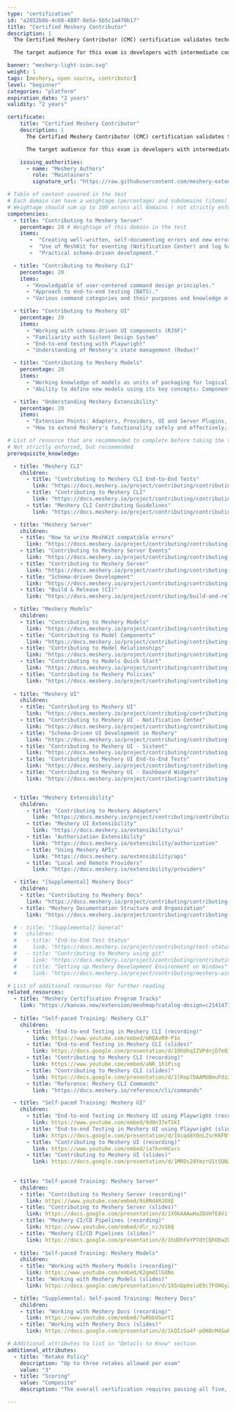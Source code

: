 ```yaml
---
type: "certification"
id: "a2852b8b-4c68-4897-8e5a-5b5c1a470b17"
title: "Certified Meshery Contributor"
description: |
  The Certified Meshery Contributor (CMC) certification validates technical proficiency in contributing to the Meshery open source project through written, performance-based assessments. The certification consists of five distinct exams, each dedicated to one of Meshery's major architectural domains: Meshery Server, Meshery CLI, Meshery UI, Meshery Models, and Meshery Extensibility. 

  The target audience for this exam is developers with intermediate coding skills with Go, React, and OpenAPI schemas, who have experience contributing to Meshery's codebase. This certification validates an individual's ability to contribute meaningfully to project development, including code implementation, testing, integration, and optimization.

banner: "meshery-light-icon.svg"
weight: 1
tags: [meshery, open source, contributor]
level: "beginner"
categories: "platform"
expiration_date: "2 years"
validity: "2 years"

certificate:
    title: "Certified Meshery Contributor"
    description: |
      The Certified Meshery Contributor (CMC) certification validates technical proficiency in contributing to the Meshery open source project through written, performance-based assessments. The certification consists of five distinct exams, each dedicated to one of Meshery's major architectural domains: Meshery Server, Meshery CLI, Meshery UI, Meshery Models, and Meshery Extensibility. 

      The target audience for this exam is developers with intermediate coding skills with Go, React, and OpenAPI schemas, who have experience contributing to Meshery's codebase. This certification validates an individual's ability to contribute meaningfully to project development, including code implementation, testing, integration, and optimization.

    issuing_authorities:
      - name: "Meshery Authors"
        role: "Maintainers"
        signature_url: "https://raw.githubusercontent.com/meshery-extensions/meshery-academy/6843c0074f73932274864aa68773ab605fd69ef3/static/c5ada327-8a58-4c8a-b9fa-51b95696488c/images/meshery-authors.svg"

# Table of content covered in the test
# Each domain can have a weightage (percentage) and subdomains (items)
# Weightage should sum up to 100 across all domains ( not strictly enforced, but recommended )
competencies:
  - title: "Contributing to Meshery Server"
    percentage: 20 # Weightage of this domain in the test
    items: 
       -  "Creating well-written, self-documenting errors and new error codes."
       -  "Use of MeshKit for eventing (Notification Center) and log handling."
       -  "Practical schema-driven development."

  - title: "Contributing to Meshery CLI"
    percentage: 20
    items:
      - "Knowledgable of user-centered command design principles."
      - "Approach to end-to-end testing (BATS)."
      - "Various command categories and their purposes and knowledge of Cobra (Go)."

  - title: "Contributing to Meshery UI"
    percentage: 20
    items:
      - "Working with schema-driven UI components (RJSF)"
      - "Familiarity with Sistent Design System"
      - "End-to-end testing with Playwright"
      - "Understanding of Meshery's state management (Redux)"

  - title: "Contributing to Meshery Models"
    percentage: 20
    items:
      - "Working knowledge of models as units of packaging for logical objects that defines the structure and behavior of elements under management."
      - "Ability to define new models using its key concepts: Components, Relationships, and Connections."

  - title: "Understanding Meshery Extensibility"
    percentage: 20
    items:
      - "Extension Points: Adapters, Providers, UI and Server Plugins, and APIs."
      - "How to extend Meshery's functionality safely and effectively; best practices and patterns for building and maintaining extensions."

# List of resource that are recommended to complete before taking the test
# Not strictly enforced, but recommended
prerequisite_knowledge:

  - title: "Meshery CLI"
    children:
      - title: "Contributing to Meshery CLI End-to-End Tests"
        link: "https://docs.meshery.io/project/contributing/contributing-cli-tests"
      - title: "Contributing to Meshery CLI"
        link: "https://docs.meshery.io/project/contributing/contributing-cli"
      - title: "Meshery CLI Contributing Guidelines"
        link: "https://docs.meshery.io/project/contributing/contributing-cli-guide"

  - title: "Meshery Server"
    children:
    - title: "How to write MeshKit compatible errors"
      link: "https://docs.meshery.io/project/contributing/contributing-error"
    - title: "Contributing to Meshery Server Events"
      link: "https://docs.meshery.io/project/contributing/contributing-server-events"
    - title: "Contributing to Meshery Server"
      link: "https://docs.meshery.io/project/contributing/contributing-server"
    - title: "Schema-driven Development"
      link: "https://docs.meshery.io/project/contributing/contributing-schemas"
    - title: "Build & Release (CI)"
      link: "https://docs.meshery.io/project/contributing/build-and-release"

  - title: "Meshery Models"
    children:
    - title: "Contributing to Meshery Models"
      link: "https://docs.meshery.io/project/contributing/contributing-models"
    - title: "Contributing to Model Components"
      link: "https://docs.meshery.io/project/contributing/contributing-components"
    - title: "Contributing to Model Relationships"
      link: "https://docs.meshery.io/project/contributing/contributing-relationships"
    - title: "Contributing to Models Quick Start"
      link: "https://docs.meshery.io/project/contributing/contributing-models-quick-start"
    - title: "Contributing to Meshery Policies"
      link: "https://docs.meshery.io/project/contributing/contributing-policies"
  
  - title: "Meshery UI"
    children:
    - title: "Contributing to Meshery UI"
      link: "https://docs.meshery.io/project/contributing/contributing-ui"
    - title: "Contributing to Meshery UI - Notification Center"
      link: "https://docs.meshery.io/project/contributing/contributing-ui-notification-center"
    - title: "Schema-Driven UI Development in Meshery"
      link: "https://docs.meshery.io/project/contributing/contributing-ui-schemas"
    - title: "Contributing to Meshery UI - Sistent"
      link: "https://docs.meshery.io/project/contributing/contributing-ui-sistent"
    - title: "Contributing to Meshery UI End-to-End Tests"
      link: "https://docs.meshery.io/project/contributing/contributing-ui-tests"
    - title: "Contributing to Meshery UI - Dashboard Widgets"
      link: "https://docs.meshery.io/project/contributing/contributing-ui-widgets"


  - title: "Meshery Extensibility"
    children:
      - title: "Contributing to Meshery Adapters"
        link: "https://docs.meshery.io/project/contributing/contributing-adapters"
      - title: "Meshery UI Extensibility"
        link: "https://docs.meshery.io/extensibility/ui"
      - title: "Authorization Extensibility"
        link: "https://docs.meshery.io/extensibility/authorization"
      - title: "Using Meshery APIs"
        link: "https://docs.meshery.io/extensibility/api"
      - title: "Local and Remote Providers"
        link: "https://docs.meshery.io/extensibility/providers"

  - title: "[Supplemental] Meshery Docs"
    children:
    - title: "Contributing to Meshery Docs"
      link: "https://docs.meshery.io/project/contributing/contributing-docs"
    - title: "Meshery Documentation Structure and Organization"
      link: "https://docs.meshery.io/project/contributing/contributing-docs-structure"

  # - title: "[Supplemental] General"
  #   children:
  #   - title: "End-to-End Test Status"
  #     link: "https://docs.meshery.io/project/contributing/test-status"
  #   - title: "Contributing to Meshery using git"
  #     link: "https://docs.meshery.io/project/contributing/contributing-gitflow"
  #   - title: "Setting up Meshery Development Environment on Windows"
  #     link: "https://docs.meshery.io/project/contributing/meshery-windows"

# List of additional resources for further reading 
related_resources:
  - title: "Meshery Certification Program Tracks"
    link: "https://kanvas.new/extension/meshmap?catalog-design=c2141477-379b-432e-b47e-1c89600235a5"
    
  - title: "Self-paced Training: Meshery CLI"
    children:
      - title: "End-to-end Testing in Meshery CLI (recording)"
        link: https://www.youtube.com/embed/mRQAvR9-P1o
      - title: "End-to-end Testing in Meshery CLI (slides)"
        link: https://docs.google.com/presentation/d/1OhUhqIZVPdnjD7eO1ppeXVvTa-P2lIcdCXHncTOX_XE/edit?usp=sharing
      - title: "Contributing to Meshery CLI (recording)"
        link: https://www.youtube.com/embed/aNR_1h1Pisg
      - title: "Contributing to Meshery CLI (slides)"
        link: https://docs.google.com/presentation/d/1lRop7DAAMUBmuFdzZK25LdQrkLG08eVsXEaDrauP3S8/edit?usp=sharing
      - title: "Reference: Meshery CLI Commands"
        link: "https://docs.meshery.io/reference/cli/commands"

  - title: "Self-paced Training: Meshery UI"
    children:
      - title: "End-to-end Testing in Meshery UI using Playwright (recording)"
        link: https://www.youtube.com/embed/9d0n37eTSkI
      - title: "End-to-end Testing in Meshery UI using Playwright (slides)"
        link: https://docs.google.com/presentation/d/1Vcq48Y0nLZsrKKFNYBJ5fm9bIcb2m6ZnYxq2azn6nlM/edit?slide=id.g35936fe4c88_0_0#slide=id.g35936fe4c88_0_0
      - title: "Contributing to Meshery UI (recording)"
        link: https://www.youtube.com/embed/ia7kvnHCurs
      - title: "Contributing to Meshery UI (slides)"
        link: https://docs.google.com/presentation/d/1MRDs28YmzrO1t5QNz7WTp50ukCz6fB2p3awZz63HJmA/edit?slide=id.g34811bf5022_0_3#slide=id.g34811bf5022_0_3
  
  
  - title: "Self-paced Training: Meshery Server"
    children:
    - title: "Contributing to Meshery Server (recording)"
      link: https://www.youtube.com/embed/9iRRd4RJOXE
    - title: "Contributing to Meshery Server (slides)"
      link: https://docs.google.com/presentation/d/1X0kAAAwHaZ6VHfE8VifWSW5nOdid7GC9L0zcZFP9dac/edit?slide=id.g34811bf5022_0_3#slide=id.g34811bf5022_0_3
    - title: "Meshery CI/CD Pipelines (recording)"
      link: https://www.youtube.com/embed/dlr_nzJV16Q
    - title: "Meshery CI/CD Pipelines (slides)"
      link: https://docs.google.com/presentation/d/1hUDhFeYP7dtCQhOEw2U_wQ-G718Y2e5iU3drMDOdIws/edit?usp=sharing
  
  - title: "Self-paced Training: Meshery Models"
    children:
    - title: "Working with Meshery Models (recording)"
      link: https://www.youtube.com/embed/K2gmdIlGXNo
    - title: "Working with Meshery Models (slides)"
      link: https://docs.google.com/presentation/d/1XSnDpXeloE9c7FOHGy2l82YbykHl49njUN1RgFoe_ac/edit?usp=sharing

  - title: "Supplemental: Self-paced Training: Meshery Docs"
    children:
    - title: "Working with Meshery Docs (recording)"
      link: https://www.youtube.com/embed/7wRbbOSwrtI
    - title: "Working with Meshery Docs (slides)"
      link: https://docs.google.com/presentation/d/1kQIzSa4f-pOH8cM4SwEdbFZGI_SXVyyhc9zUZPB7bsI/edit?usp=sharing

# Additional attributes to list in "Details to Know" section
additional_attributes: 
  - title: "Retake Policy"
    description: "Up to three retakes allowed per exam"
    value: "3"
  - title: "Scoring"
    value: "Composite"
    description: "The overall certification requires passing all five, with each domain weighted at 20% toward a holistic score for recertification tracking."

---
```

